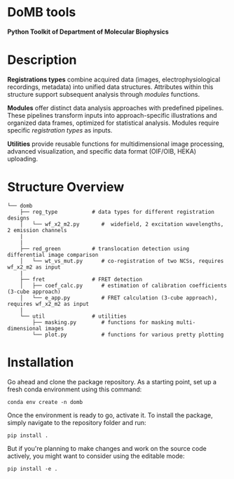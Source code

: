 DoMB tools
==========

__Python Toolkit of Department of Molecular Biophysics__

# Description
__Registrations types__ combine acquired data (images, electrophysiological recordings, metadata) into unified data structures. Attributes within this structure support subsequent analysis through _modules_ functions.

__Modules__ offer distinct data analysis approaches with predefined pipelines. These pipelines transform inputs into approach-specific illustrations and organized data frames, optimized for statistical analysis. Modules require specific _registration types_ as inputs.

__Utilities__ provide reusable functions for multidimensional image processing, advanced visualization, and specific data format (OIF/OIB, HEKA) uploading.


# Structure Overview
```
└── domb
    ├── reg_type           # data types for different registration designs
    │   └── wf_x2_m2.py       #  widefield, 2 excitation wavelengths, 2 emission channels
    |
    |
    ├── red_green          # translocation detection using differential image comparison
    │   └── wt_vs_mut.py      # co-registration of two NCSs, requires wf_x2_m2 as input
    |
    ├── fret               # FRET detection
    │   ├── coef_calc.py      # estimation of calibration coefficients (3-cube approach)
    │   └── e_app.py          # FRET calculation (3-cube approach), requires wf_x2_m2 as input
    |
    └── util               # utilities
        ├── masking.py        # functions for masking multi-dimensional images
        └── plot.py           # functions for various pretty plotting

```

# Installation
Go ahead and clone the package repository. As a starting point, set up a fresh conda environment using this command:
```
conda env create -n domb
```

Once the environment is ready to go, activate it. To install the package, simply navigate to the repository folder and run: 
```
pip install .
```


But if you're planning to make changes and work on the source code actively, you might want to consider using the editable mode:
```
pip install -e .
```